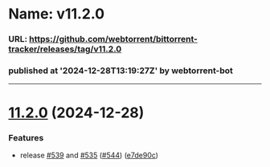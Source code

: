 # Name: v11.2.0 
### URL: https://github.com/webtorrent/bittorrent-tracker/releases/tag/v11.2.0
### published at '2024-12-28T13:19:27Z' by webtorrent-bot
---
# [11.2.0](https://github.com/webtorrent/bittorrent-tracker/compare/v11.1.2...v11.2.0) (2024-12-28)


### Features

* release [#539](https://github.com/webtorrent/bittorrent-tracker/issues/539) and [#535](https://github.com/webtorrent/bittorrent-tracker/issues/535) ([#544](https://github.com/webtorrent/bittorrent-tracker/issues/544)) ([e7de90c](https://github.com/webtorrent/bittorrent-tracker/commit/e7de90c0cbcfb41c9c53c5caf69cc37c6d3ef1e8))




